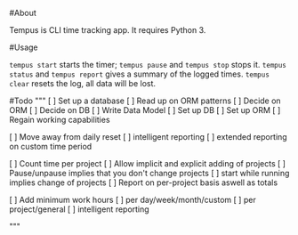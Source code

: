 #About

Tempus is CLI time tracking app. It requires Python 3.

#Usage

`tempus start` starts the timer; `tempus pause` and `tempus stop` stops it. 
`tempus status` and `tempus report` gives a summary of the logged times.
`tempus clear` resets the log, all data will be lost.

#Todo
"""
[ ] Set up a database
    [ ] Read up on ORM patterns
    [ ] Decide on ORM
    [ ] Decide on DB
    [ ] Write Data Model
    [ ] Set up DB
    [ ] Set up ORM
    [ ] Regain working capabilities

[ ] Move away from daily reset
    [ ] intelligent reporting
    [ ] extended reporting on custom time period

[ ] Count time per project
    [ ] Allow implicit and explicit adding of projects
    [ ] Pause/unpause implies that you don't change projects
    [ ] start while running implies change of projects
    [ ] Report on per-project basis aswell as totals

[ ] Add minimum work hours
    [ ] per day/week/month/custom
    [ ] per project/general
    [ ] intelligent reporting

"""
